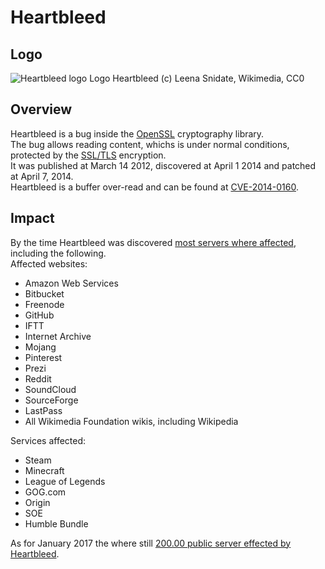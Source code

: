 # Heartbleed

## Logo  
![Heartbleed logo](https://upload.wikimedia.org/wikipedia/commons/d/dc/Heartbleed.svg)
Logo Heartbleed (c) Leena Snidate, Wikimedia, CC0

## Overview  
Heartbleed is a bug inside the [OpenSSL](https://www.openssl.org/) cryptography library.  
The bug allows reading content, whichs is under normal conditions, protected by the [SSL/TLS](https://de.wikipedia.org/wiki/Transport_Layer_Security) encryption.  
It was published at March 14 2012, discovered at April 1 2014 and patched at  April 7, 2014.  
Heartbleed is a buffer over-read and can be found at [CVE-2014-0160](https://cve.mitre.org/cgi-bin/cvename.cgi?name=cve-2014-0160).

## Impact
By the time Heartbleed was discovered [most servers where affected](https://en.wikipedia.org/wiki/Heartbleed#Websites_and_other_online_services), including the following.  
Affected websites:
* Amazon Web Services
* Bitbucket
* Freenode
* GitHub
* IFTT
* Internet Archive
* Mojang
* Pinterest
* Prezi
* Reddit
* SoundCloud
* SourceForge
* LastPass
* All Wikimedia Foundation wikis, including Wikipedia

Services affected:
* Steam
* Minecraft
* League of Legends
* GOG.com
* Origin
* SOE
* Humble Bundle

As for January 2017 the where still [200.00 public server effected by Heartbleed](https://twitter.com/achillean/status/823275177802862592).
